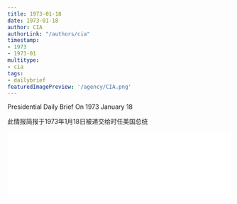 ```yaml
---
title: 1973-01-18
date: 1973-01-18
author: CIA 
authorLink: "/authors/cia"
timestamp: 
- 1973
- 1973-01
multitype: 
- cia
tags: 
- dailybrief
featuredImagePreview: '/agency/CIA.png'
---
```



Presidential Daily Brief On 1973 January 18

此情报简报于1973年1月18日被递交给时任美国总统

<!--more-->





<div id="over" style="width:100%; overflow:hidden"> <iframe id="sFrame" name="sFrame" frameborder="no" border="0"  allowfullscreen marginwidth="0" scrolling="no" src = " /CIA/1973-01-18.html "  style = " position:absulute; width: 806px; top: 300;" > </iframe> </div>